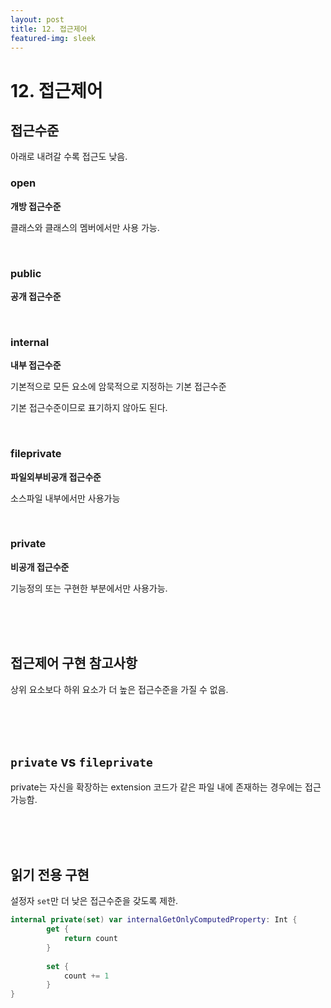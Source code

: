 ```yaml
---
layout: post
title: 12. 접근제어
featured-img: sleek
---
```

# 12. 접근제어

## 접근수준

아래로 내려갈 수록 접근도 낮음.

### open

**개방 접근수준**

클래스와 클래스의 멤버에서만 사용 가능.

<br>

### public

**공개 접근수준**

<br>

### internal

**내부 접근수준**

기본적으로 모든 요소에 암묵적으로 지정하는 기본 접근수준

기본 접근수준이므로 표기하지 않아도 된다.

<br>

### fileprivate

**파일외부비공개 접근수준**

소스파일 내부에서만 사용가능

<br>

### private

**비공개 접근수준**

기능정의 또는 구현한 부분에서만 사용가능.

<br>

<br>

<br>

## 접근제어 구현 참고사항

상위 요소보다 하위 요소가 더 높은 접근수준을 가질 수 없음.

<br>

<br>

<br>

## `private` vs `fileprivate`

private는 자신을 확장하는 extension 코드가 같은 파일 내에 존재하는 경우에는 접근 가능함.

<br>

<br>

<br>

## 읽기 전용 구현

설정자 `set`만 더 낮은 접근수준을 갖도록 제한.

```swift
internal private(set) var internalGetOnlyComputedProperty: Int {
        get {
            return count
        }
        
        set {
            count += 1
        }
}
```

